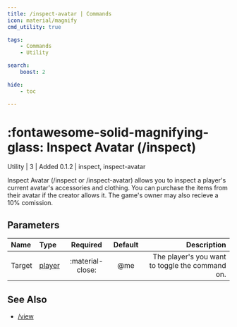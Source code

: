 ```yaml
---
title: /inspect-avatar | Commands
icon: material/magnify
cmd_utility: true

tags:
    - Commands
    - Utility

search:
    boost: 2

hide:
    - toc

---
```

# <p style="color: var(--md-default-fg-color); display: inline;">:fontawesome-solid-magnifying-glass: Inspect Avatar</p> (/inspect)
<div style="display:inline;">
<p style="color: var(--destrix-docs--commandcat-utility); display: inline;">Utility</p> | <p style="color: var(--md-default-fg-color--light); display: inline;">3</p> | <p style="color: var(--md-default-fg-color--light); display: inline;"> Added 0.1.2</p> | inspect, inspect-avatar
</div>

Inspect Avatar (/inspect or /inspect-avatar) allows you to inspect a player's current avatar's accessories and clothing. You can purchase the items from their avatar if the creator allows it. The game's owner may also recieve a 10% comission.

## Parameters

| Name   | Type   | Required         | Default | Description                            |
|:--------|:--------|:------------------:|:---------:|----------------------------------------:|
| Target | [player](../parameters.md#player) | :material-close: | @me     | The player's you want to toggle the command on. |

## See Also
* [/view](./view.md)